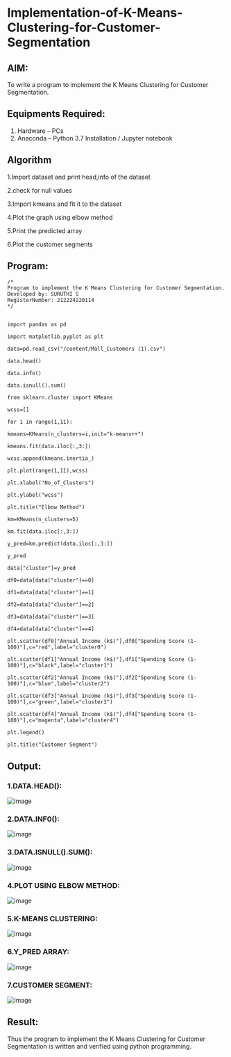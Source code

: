 # Implementation-of-K-Means-Clustering-for-Customer-Segmentation

## AIM:
To write a program to implement the K Means Clustering for Customer Segmentation.

## Equipments Required:
1. Hardware – PCs
2. Anaconda – Python 3.7 Installation / Jupyter notebook

## Algorithm
1.Import dataset and print head,info of the dataset

2.check for null values

3.Import kmeans and fit it to the dataset

4.Plot the graph using elbow method

5.Print the predicted array

6.Plot the customer segments 

## Program:
```
/*
Program to implement the K Means Clustering for Customer Segmentation.
Developed by: SURUTHI S
RegisterNumber: 212224220114
*/
```
```

import pandas as pd

import matplotlib.pyplot as plt

data=pd.read_csv("/content/Mall_Customers (1).csv")

data.head()

data.info()

data.isnull().sum()

from sklearn.cluster import KMeans

wcss=[]

for i in range(1,11):

kmeans=KMeans(n_clusters=i,init="k-means++")

kmeans.fit(data.iloc[:,3:])

wcss.append(kmeans.inertia_)

plt.plot(range(1,11),wcss)

plt.xlabel("No_of_Clusters")

plt.ylabel("wcss")

plt.title("Elbow Method")

km=KMeans(n_clusters=5)

km.fit(data.iloc[:,3:])

y_pred=km.predict(data.iloc[:,3:])

y_pred

data["cluster"]=y_pred

df0=data[data["cluster"]==0]

df1=data[data["cluster"]==1]

df2=data[data["cluster"]==2]

df3=data[data["cluster"]==3]

df4=data[data["cluster"]==4]

plt.scatter(df0["Annual Income (k$)"],df0["Spending Score (1-100)"],c="red",label="cluster0")

plt.scatter(df1["Annual Income (k$)"],df1["Spending Score (1-100)"],c="black",label="cluster1")

plt.scatter(df2["Annual Income (k$)"],df2["Spending Score (1-100)"],c="blue",label="cluster2")

plt.scatter(df3["Annual Income (k$)"],df3["Spending Score (1-100)"],c="green",label="cluster3")

plt.scatter(df4["Annual Income (k$)"],df4["Spending Score (1-100)"],c="magenta",label="cluster4")

plt.legend()

plt.title("Customer Segment")
```

## Output:
### 1.DATA.HEAD():

![image](https://github.com/user-attachments/assets/d58bcdf7-8eb6-429c-82a4-13ec3e3e7ba6)

### 2.DATA.INF0():

![image](https://github.com/user-attachments/assets/5f2b5e24-9d91-4e09-b8aa-29f220438d70)

### 3.DATA.ISNULL().SUM():

![image](https://github.com/user-attachments/assets/67872e89-c256-4c6f-9ea4-1ff6764eb81f)

### 4.PLOT USING ELBOW METHOD:

![image](https://github.com/user-attachments/assets/d0d49335-086d-45dd-9e36-3680d6a4b58f)


### 5.K-MEANS CLUSTERING:

![image](https://github.com/user-attachments/assets/97445ebf-ad88-4671-9784-a668be9a7e5c)


### 6.Y_PRED ARRAY:

![image](https://github.com/user-attachments/assets/b82f4370-138b-46fb-aff9-3e26422cad18)

### 7.CUSTOMER SEGMENT:

![image](https://github.com/user-attachments/assets/d2809bfa-4c16-4cff-9648-6d24e2c6dfb9)

## Result:
Thus the program to implement the K Means Clustering for Customer Segmentation is written and verified using python programming.
